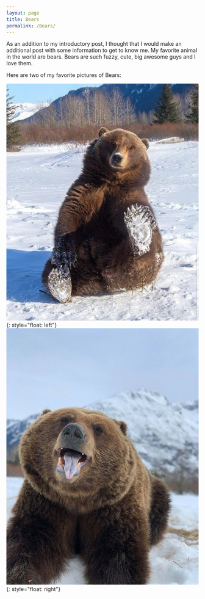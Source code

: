 ```yaml
---
layout: page
title: Bears
permalink: /Bears/
---
```

As an addition to my introductory post, I thought that I would make an additional post with some information to get to know me. My favorite animal in the world are bears. Bears are such fuzzy, cute, big awesome guys and I love them.

Here are two of my favorite pictures of Bears:

![Bear Playing in the Snow](./assets/Bear1.JPG){: style="float: left"}
![Bear being silly](./assets/Bear2.JPG){: style="float: right"}
